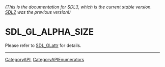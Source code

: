 ###### (This is the documentation for SDL3, which is the current stable version. [SDL2](https://wiki.libsdl.org/SDL2/) was the previous version!)
# SDL_GL_ALPHA_SIZE

Please refer to [SDL_GLattr](SDL_GLattr) for details.

----
[CategoryAPI](CategoryAPI), [CategoryAPIEnumerators](CategoryAPIEnumerators)

